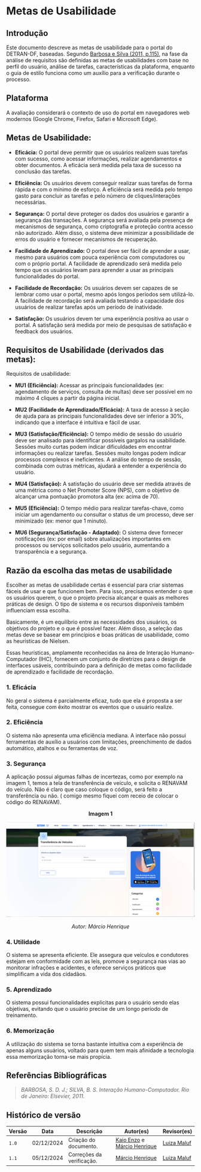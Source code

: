 # __Metas de Usabilidade__

## __Introdução__

Este documento descreve as metas de usabilidade para o portal do DETRAN-DF, baseadas. Segundo [Barbosa e Silva (2011, p.115)](referencias/usabilidade1.png), na fase da análise de requisitos são definidas as metas de usabilidades com base no perfil do usuário, análise de tarefas, características da plataforma, enquanto o guia de estilo funciona como um auxílio para a verificação durante o processo.

## __Plataforma__
  A avaliação considerará o contexto de uso do portal em navegadores web modernos (Google Chrome, Firefox, Safari e Microsoft Edge).

## **Metas de Usabilidade:**

* **Eficácia:** O portal deve permitir que os usuários realizem suas tarefas com sucesso, como acessar informações, realizar agendamentos e obter documentos.  A eficácia será medida pela taxa de sucesso na conclusão das tarefas.

* **Eficiência:** Os usuários devem conseguir realizar suas tarefas de forma rápida e com o mínimo de esforço. A eficiência será medida pelo tempo gasto para concluir as tarefas e pelo número de cliques/interações necessárias.

* **Segurança:** O portal deve proteger os dados dos usuários e garantir a segurança das transações.  A segurança será avaliada pela presença de mecanismos de segurança, como criptografia e proteção contra acesso não autorizado.  Além disso, o sistema deve minimizar a possibilidade de erros do usuário e fornecer mecanismos de recuperação.

* **Facilidade de Aprendizado:** O portal deve ser fácil de aprender a usar, mesmo para usuários com pouca experiência com computadores ou com o próprio portal. A facilidade de aprendizado será medida pelo tempo que os usuários levam para aprender a usar as principais funcionalidades do portal.

* **Facilidade de Recordação:** Os usuários devem ser capazes de se lembrar como usar o portal, mesmo após longos períodos sem utilizá-lo. A facilidade de recordação será avaliada testando a capacidade dos usuários de realizar tarefas após um período de inatividade.

* **Satisfação:** Os usuários devem ter uma experiência positiva ao usar o portal. A satisfação será medida por meio de pesquisas de satisfação e feedback dos usuários.


## **Requisitos de Usabilidade (derivados das metas):**

Requisitos de usabilidade:

* **MU1 (Eficiência):**  Acessar as principais funcionalidades (ex: agendamento de serviços, consulta de multas) deve ser possível em no máximo 4 cliques a partir da página inicial.

* **MU2 (Facilidade de Aprendizado/Eficácia):** A taxa de acesso à seção de ajuda para as principais funcionalidades deve ser inferior a 30%, indicando que a interface é intuitiva e fácil de usar.

* **MU3 (Satisfação/Eficiência):** O tempo médio de sessão do usuário deve ser analisado para identificar possíveis gargalos na usabilidade.  Sessões muito curtas podem indicar dificuldades em encontrar informações ou realizar tarefas.  Sessões muito longas podem indicar processos complexos e ineficientes.  A análise do tempo de sessão, combinada com outras métricas, ajudará a entender a experiência do usuário.

* **MU4 (Satisfação):**  A satisfação do usuário deve ser medida através de uma métrica como o Net Promoter Score (NPS), com o objetivo de alcançar uma pontuação promotora alta (ex: acima de 70).

* **MU5 (Eficiência):** O tempo médio para realizar tarefas-chave, como iniciar um agendamento ou consultar o status de um processo, deve ser minimizado (ex: menor que 1 minuto).

* **MU6 (Segurança/Satisfação - Adaptado):** O sistema deve fornecer notificações (ex: por email) sobre atualizações importantes em processos ou serviços solicitados pelo usuário, aumentando a transparência e a segurança.

## __Razão da escolha das metas de usabilidade__

Escolher as metas de usabilidade certas é essencial para criar sistemas fáceis de usar e que funcionem bem.  Para isso, precisamos entender o que os usuários querem, o que o projeto precisa alcançar e quais as melhores práticas de design.  O tipo de sistema e os recursos disponíveis também influenciam essa escolha.  

Basicamente, é um equilíbrio entre as necessidades dos usuários, os objetivos do projeto e o que é possível fazer.
Além disso, a seleção das metas deve se basear em princípios e boas práticas de usabilidade, como as heurísticas de Nielsen.  

Essas heurísticas, amplamente reconhecidas na área de Interação Humano-Computador (IHC), fornecem um conjunto de diretrizes para o design de interfaces usáveis, contribuindo para a definição de metas como facilidade de aprendizado e facilidade de recordação.

### 1. Eficácia

No geral o sistema é parcialmente eficaz, tudo que ela é proposta a ser feita, consegue com êxito mostrar os eventos que o usuário realize.

### 2. Eficiência

O sistema não apresenta uma eficiência mediana. A interface não possui ferramentas de auxílio a usuários com limitações, preenchimento de dados automático, atalhos e ou ferramentas de voz. 

### 3. Segurança

A aplicação possui algumas falhas de incertezas, como por exemplo na imagem 1, temos a tela de transferência de veículo, e solicita o RENAVAM do veículo. Não é claro que caso coloque o código, será feito a transferência ou não. ( comigo mesmo fiquei com receio de colocar o código do RENAVAM).

<center>

**Imagem 1**

</center>

![tela transferencia](referencias/tela-tranferencia.png)

<center>

_Autor: Márcio Henrique_

</center>

### 4. Utilidade

O sistema se apresenta eficiente. Ele assegura que veículos e condutores estejam em conformidade com as leis, promove a segurança nas vias ao monitorar infrações e acidentes, e oferece serviços práticos que simplificam a vida dos cidadãos. 

### 5. Aprendizado

O sistema possui funcionalidades explicitas para o usuário sendo elas objetivas, evitando que o usuário precise de um longo período de treinamento.

### 6. Memorização

A utilização do sistema se torna bastante intuitiva com a experiência de apenas alguns usuários, voltado para quem tem mais afinidade a tecnologia essa memorização torna-se mais propícia.

## __Referências Bibliográficas__

> _BARBOSA, S. D. J.; SILVA, B. S. Interação Humano-Computador. Rio de Janeiro: Elsevier, 2011._


## __Histórico de versão__

| Versão |    Data    |      Descrição      |             Autor(es)                        |Revisor(es)|
|--------|------------|---------------------|----------------------------------------------|---------|
| `1.0`  | 02/12/2024 | Criação do documento. | [Kaio Enzo](https://github.com/kaioenzo) e [Márcio Henrique](https://github.com/DeM4rcio) | [Luiza Maluf](https://github.com/LuizaMaluf)|
| `1.1`  | 05/12/2024 | Correções da verificação. |[Márcio Henrique](https://github.com/DeM4rcio) | [Luiza Maluf](https://github.com/LuizaMaluf)|